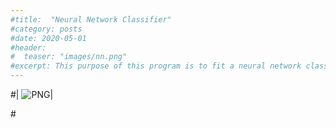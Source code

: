 ```yaml
---
#title:  "Neural Network Classifier"
#category: posts
#date: 2020-05-01
#header:
#  teaser: "images/nn.png"
#excerpt: This purpose of this program is to fit a neural network classifier using scikit-learn.
---
```


#| ![PNG](/images/nn.png)| 

#<br>
